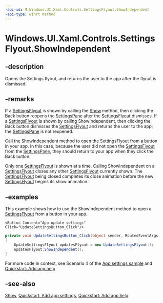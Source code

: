 ```yaml
---
-api-id: M:Windows.UI.Xaml.Controls.SettingsFlyout.ShowIndependent
-api-type: winrt method
---
```


<!-- Method syntax
public void ShowIndependent()
-->

# Windows.UI.Xaml.Controls.SettingsFlyout.ShowIndependent

## -description
Opens the Settings flyout, and returns the user to the app after the flyout is dismissed.

## -remarks
If a [SettingsFlyout](settingsflyout.md) is shown by calling the [Show](settingsflyout_show_392493604.md) method, then clicking the Back button reopens the [SettingsPane](../windows.ui.applicationsettings/settingspane.md) after the [SettingsFlyout](settingsflyout.md) dismisses. If a [SettingsFlyout](settingsflyout.md) is shown by calling ShowIndependent, then clicking the Back button dismisses the [SettingsFlyout](settingsflyout.md) and returns the user to the app; the [SettingsPane](../windows.ui.applicationsettings/settingspane.md) is not reopened.

Call the ShowIndependent method to open the [SettingsFlyout](settingsflyout.md) from a button in your app. In this case, because the user did not open the [SettingsFlyout](settingsflyout.md) from the [SettingsPane](../windows.ui.applicationsettings/settingspane.md), they should return to your app when they click the Back button.

Only one [SettingsFlyout](settingsflyout.md) is shown at a time. Calling ShowIndependent on a [SettingsFlyout](settingsflyout.md) closes any other [SettingsFlyout](settingsflyout.md) currently shown. The [SettingsFlyout](settingsflyout.md) being closed completes its close animation before the new [SettingsFlyout](settingsflyout.md) begins its show animation.

## -examples
This example shows how to use the ShowIndependent method to open a [SettingsFlyout](settingsflyout.md) from a button in your app.

```xaml
<Button Content="App update settings" Click="UpdateSettingsButton_Click"/>

```

```csharp
private void UpdateSettingsButton_Click(object sender, RoutedEventArgs e)
{
    UpdateSettingsFlyout updatesFlyout = new UpdateSettingsFlyout();
    updatesFlyout.ShowIndependent();
}
```

For more code in context, see Scenario 4 of the [App settings sample](https://github.com/microsoftarchive/msdn-code-gallery-microsoft/tree/master/Official%20Windows%20Platform%20Sample/App%20settings%20sample) and [Quickstart: Add app help](https://docs.microsoft.com/previous-versions/windows/apps/jj649425(v=win.10)).

## -see-also
[Show](settingsflyout_show_392493604.md), [Quickstart: Add app settings](https://docs.microsoft.com/previous-versions/windows/apps/hh872190(v=win.10)), [Quickstart: Add app help](https://docs.microsoft.com/previous-versions/windows/apps/jj649425(v=win.10))
